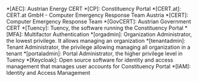 *[AEC]: Austrian Energy CERT
*[CP]: Constituency Portal
*[CERT.at]: CERT.at GmbH - Computer Emergency Response Team Austria
*[CERT]: Computer Emergency Response Team
*[GovCERT]: Austrian Government CERT
*[Tuency]: Tuency, the software running the Constituency Portal
*[MFA]: Multifactor Authentication
*[orgadmin]: Organization Administrator, the lowest privilege. It allows managing an organization
*[tenantadmin]: Tenant Administrator, the privilege allowing managing all organization in a tenant
*[portaladmin]: Portal Administrator, the higher privilege level in Tuency
*[Keycloak]: Open source software for identity and access management that manages user accounts for Constituency Portal
*[IAM]: Identity and Access Management